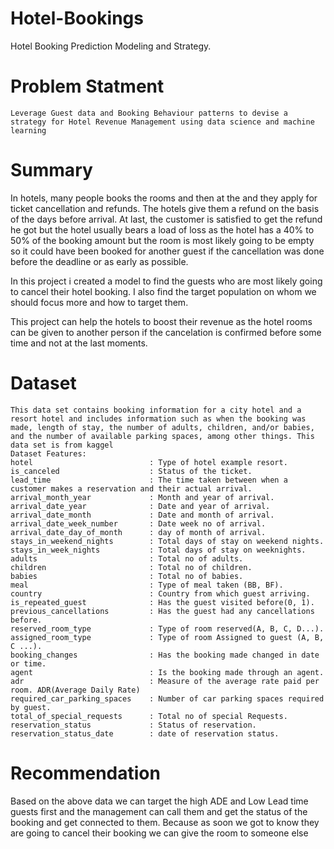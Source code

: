 # Hotel-Bookings
Hotel Booking Prediction Modeling and Strategy. 


# Problem Statment 
    Leverage Guest data and Booking Behaviour patterns to devise a strategy for Hotel Revenue Management using data science and machine learning 
    
    
# Summary
In hotels, many people books the rooms and then at the and they apply for ticket cancellation and refunds. The hotels give them a refund on the basis of the days before arrival. At last, the customer is satisfied to get the refund he got but the hotel usually bears a load of loss as the hotel has a 40% to 50% of the booking amount but the room is most likely going to be empty so it could have been booked for another guest if the cancellation was done before the deadline or as early as possible.

In this project i created a model to find the guests who are most likely going to cancel their hotel booking. I also find the target population on whom we should focus more and how to target them.

This project can help the hotels to boost their revenue as the hotel rooms can be given to another person if the cancelation is confirmed before some time and not at the last moments.


# Dataset
    This data set contains booking information for a city hotel and a resort hotel and includes information such as when the booking was made, length of stay, the number of adults, children, and/or babies, and the number of available parking spaces, among other things. This data set is from kaggel
    Dataset Features:
    hotel                          : Type of hotel example resort.
    is_canceled                    : Status of the ticket.
    lead_time                      : The time taken between when a customer makes a reservation and their actual arrival.
    arrival_month_year             : Month and year of arrival.
    arrival_date_year              : Date and year of arrival.
    arrival_date_month             : Date and month of arrival.
    arrival_date_week_number       : Date week no of arrival.
    arrival_date_day_of_month      : day of month of arrival.
    stays_in_weekend_nights        : Total days of stay on weekend nights.
    stays_in_week_nights           : Total days of stay on weeknights.
    adults                         : Total no of adults.
    children                       : Total no of children.
    babies                         : Total no of babies.
    meal                           : Type of meal taken (BB, BF). 
    country                        : Country from which guest arriving.
    is_repeated_guest              : Has the guest visited before(0, 1).
    previous_cancellations         : Has the guest had any cancellations before.
    reserved_room_type             : Type of room reserved(A, B, C, D...).
    assigned_room_type             : Type of room Assigned to guest (A, B, C ...).
    booking_changes                : Has the booking made changed in date or time.
    agent                          : Is the booking made through an agent.
    adr                            : Measure of the average rate paid per room. ADR(Average Daily Rate)
    required_car_parking_spaces    : Number of car parking spaces required by guest.
    total_of_special_requests      : Total no of special Requests.
    reservation_status             : Status of reservation.
    reservation_status_date        : date of reservation status.
    
    
        
# Recommendation

Based on the above data we can target the high ADE and Low Lead time guests first and the management can call them and get the status of the booking and get connected to them. Because as soon we got to know they are going to cancel their booking we can give the room to someone else
